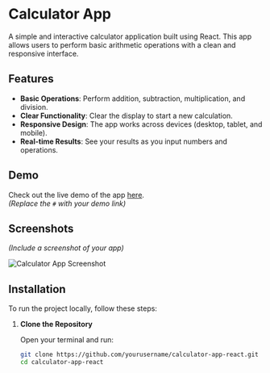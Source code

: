 # Calculator App

A simple and interactive calculator application built using React. This app allows users to perform basic arithmetic operations with a clean and responsive interface.

## Features

- **Basic Operations**: Perform addition, subtraction, multiplication, and division.
- **Clear Functionality**: Clear the display to start a new calculation.
- **Responsive Design**: The app works across devices (desktop, tablet, and mobile).
- **Real-time Results**: See your results as you input numbers and operations.

## Demo

Check out the live demo of the app [here](#).  
*(Replace the `#` with your demo link)*

## Screenshots

*(Include a screenshot of your app)*

![Calculator App Screenshot](#)

## Installation

To run the project locally, follow these steps:

1. **Clone the Repository**

   Open your terminal and run:
   ```bash
   git clone https://github.com/yourusername/calculator-app-react.git
   cd calculator-app-react
